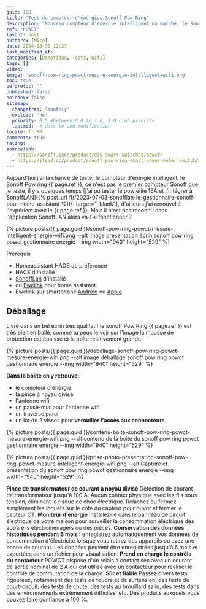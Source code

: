 ```yaml
---
guid: 129
title: "Test du compteur d'énergies Sonoff Pow Ring"
description: "Nouveau compteur d'énergie intelligent du marché, le Sonoff Pow Ring propose une mesure de l'énergie externe, un affichage digital, une antenne wifi déporté de qui exploiter au mieux sa consommation d'énergie"
ref: "POWCT"
layout: post
authors: [Nico]
date: 2024-05-30 12:27
last_modified_at: 
categories: [Domotique, Tests, Wifi]
tags: []
video:
image: 'sonoff-pow-ring-powct-mesure-energie-intelligent-wifi.png'
toc: true
beforetoc: ''
published: false
noindex: false
sitemap:
  changefreq: 'monthly'
  exclude: 'no'
  priority: 0.5 #between 0.0 to 1.0, 1.0 high priority
  lastmod:  # date to end modification
locale: fr_FR
comments: true
rating:  
sourcelink:
  - https://sonoff.tech/product/diy-smart-switches/powct/
  - https://itead.cc/product/sonoff-pow-ring-smart-power-meter-switch/
---
```

Aujourd'hui j'ai la chance de tester le compteur d'énergie intelligent, le Sonoff Pow ring {{ page.ref }}, ce n'est pas le premier compteur Sonoff que je teste, il y a quelques temps [j'ai pu tester le pow elite 16A et l'intégrer à SonoffLAN]({% post_url /fr/2023-07-03-sonofflan-le-gestionnaire-sonoff-pour-home-assistant %}){: target="_blank"}, d'ailleurs j'ai renouvellé l'expérient avec le {{ page.ref }}. Mais il n'est pas reconnu dans l'application SonoffLAN alors va-t-il fonctionner ?

{% picture posts/{{ page.guid }}/sonoff-pow-ring-powct-mesure-intelligent-energie-wifi.png --alt image présentation écrin sonoff pow ring powct gestionnaire energie --img width="940" height="529" %}

Prérequis

- Homeassistant HAOS de préférence
- HACS d'installé
- [SonoffLan](https://github.com/AlexxIT/SonoffLAN) d'installé
- ou [Ewelink](https://ewelink.cc/ewelink-works-with-home-assistant/) pour home assistant
- Ewelink sur smartphone [Android](https://play.google.com/store/apps/details?id=com.coolkit&hl=fr&pli=1) ou [Apple](https://apps.apple.com/us/app/ewelink/id1035163158)

## Déballage

Livré dans un bel écrin très qualitatif le sonoff Pow Ring {{ page.ref }} est très bien emballé, comme tu peux le voir sur l'image la mousse de protection est épaisse et la boîte relativement grande.

{% picture posts/{{ page.guid }}/deballage-sonoff-pow-ring-powct-mesure-energie-wifi.png --alt image déballage sonoff pow ring powct gestionnaire energie --img width="940" height="529" %}

**Dans la boiîte on y retrouve:**

- le compteur d'énergie
- la pince à noyau divisé
- l'antenne wifi
- un passe-mur pour l'antenne wifi
- un traverse paroi
- un lot de 2 visses pour **verouiller l'accès aux connecteurs.**

{% picture posts/{{ page.guid }}/contenu-boite-sonoff-pow-ring-powct-mesure-energie-wifi.png --alt contenu de la boite du sonoff pow ring powct gestionnaire energie --img width="940" height="529" %}



{% picture posts/{{ page.guid }}/prise-photo-presentation-sonoff-pow-ring-powct-mesure-intelligent-energie-wifi.png --alt Capture et présentation du sonoff pow ring powct gestionnaire energie --img width="940" height="529" %}

**Pince de transformateur de courant à noyau divisé** Détection de courant de transformateur jusqu'à 100 A. Aucun contact physique avec les fils sous tension, éliminant le risque de choc électrique. Relâchez ou fermez simplement les loquets sur le côté du capteur pour ouvrir et fermer le capteur CT.
**Moniteur d'énergie** Installez-le dans le panneau de circuit électrique de votre maison pour surveiller la consommation électrique des appareils électroménagers ou des pièces.
**Conservation des données historiques pendant 6 mois :** enregistrez automatiquement vos données de consommation d'électricité lorsque vous retirez des appareils ou avez une panne de courant. Les données peuvent être enregistrées jusqu'à 6 mois et exportées dans un fichier pour visualisation.
**Prend en charge le contrôle du contacteur** POWCT dispose d'un relais à contact sec avec un courant de sortie nominal de 2 A qui est utilisé avec un contacteur pour réaliser le contrôle de commutation de la charge.
**Sûr et fiable** Passez divers tests rigoureux, notamment des tests de foudre et de surtension, des tests de court-circuit, des tests de chute, des tests au brouillard salin, des tests dans des environnements extrêmement difficiles, etc. Des produits auxquels vous pouvez faire confiance à 100 %.